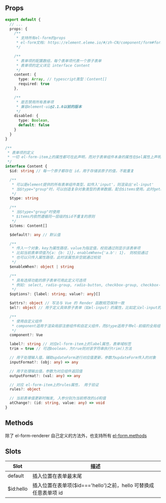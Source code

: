 ## Props

```ts
export default {
  // ...
  props: {
    /**
     * 支持所有el-form的props
     * el-form文档: https://element.eleme.io/#/zh-CN/component/form#form-attributes
     */

    /**
     * 表单项的配置数组，每个表单项代表一个原子表单
     * 表单项的定义详见 interface Content
     */
    content: {
      type: Array, // typescript类型：Content[]
      required: true
    },

    /**
     * 是否禁用所有表单项
     * 兼容element-ui@2.1.0以前的版本
     */
    disabled: {
      type: Boolean,
      default: false
    }
  }
}

/**
 * 表单项的定义
 * 一切 el-form-item上的属性都可在此声明，而对于表单组件本身的属性在$el属性上声明
 */
interface Content {
  $id: string // 每一个原子都存在 id，用于存储该原子的值，不能重复

  /**
   * 可以是element提供的所有表单组件类型，如传入'input'，则渲染出'el-input'
   * 当$type="group"时，可以创造复杂对象类型的表单数据，配合$items使用。此时getFormValue()返回的是对象类型的数据，对象的每个属性对应$items里的每一项
   */
  $type: string

  /**
   * 当$type="group"时使用
   * $items内依然遵循同一层级的$id不重复的原则
   */
  $items: Content[]

  $default?: any // 默认值

  /**
   * 传入一个对象，key为属性路径，value为指定值，校验通过则显示该表单项
   * 比如当前表单项值为{a: {b: 1}}，enableWhen={'a.b': 1}， 则校验通过
   * 也可以只传入属性路径，此时该属性非空就通过校验
   */
  $enableWhen?: object | string

  /**
   * 具有选择功能的原子表单可用此定义可选项
   * 例如: select, radio-group, radio-button, checkbox-group, checkbox-button
   */
  $options?: {label: string; value?: any}[]

  $attrs?: object // 写法与 Vue 的 Render 函数规范保持一致
  $el?: object // 用于定义具体原子表单（如el-input）的属性，比如定义el-input的placeholder

  /**
   * 使用自定义组件
   * component适用于渲染局部注册组件和自定义组件，而$type适用于带el-前缀的全局组件
   */
  component?: Vue

  label?: string // 对应el-form-item上的label属性，表单域标签
  trim = true // 可选boolean，为true则对该字符串执行trim()方法

  // 用于处理输入值，辅助updateForm进行对应值更新，参数为updateForm传入的对象
  inputFormat?: (obj: any) => any

  // 用于处理输出值，参数为对应组件返回值
  outputFormat?: (val: any) => any

  // 对应 el-form-item上的rules属性， 用于验证
  rules?: object

  // 当前表单值更新时触发, 入参分别为当前修改的id和值
  atChange?: (id: string, value: any) => void
}
```

## Methods

除了 el-form-renderer 自己定义的方法外，也支持所有
<a target="_blank" href="https://element.eleme.io/#/zh-CN/component/form#form-methods">
el-form.methods
</a>

## Slots

| Slot      | 描述                                                             |
| --------- | ---------------------------------------------------------------- |
| default   | 插入位置在表单最末尾                                             |
| $id:hello | 插入位置在表单项($id==='hello')之前，hello 可替换成任意表单项 id |

